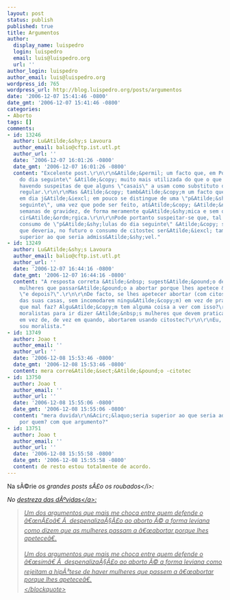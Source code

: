 ```yaml
---
layout: post
status: publish
published: true
title: Argumentos
author:
  display_name: luispedro
  login: luispedro
  email: luis@luispedro.org
  url: ''
author_login: luispedro
author_email: luis@luispedro.org
wordpress_id: 765
wordpress_url: http://blog.luispedro.org/posts/argumentos
date: '2006-12-07 15:41:46 -0800'
date_gmt: '2006-12-07 15:41:46 -0800'
categories:
- Aborto
tags: []
comments:
- id: 13246
  author: Lu&Atilde;&shy;s Lavoura
  author_email: balio@cftp.ist.utl.pt
  author_url: ''
  date: '2006-12-07 16:01:26 -0800'
  date_gmt: '2006-12-07 16:01:26 -0800'
  content: "Excelente post.\r\n\r\n&Atilde;&permil; um facto que, em Portugal, a \"p&Atilde;&shy;lula
    do dia seguinte\" &Atilde;&copy; muito mais utilizada do que o que deveria ser,
    havendo suspeitas de que alguns \"casais\" a usam como substituto da contrace&Atilde;&sect;&Atilde;&pound;o
    regular.\r\n\r\nMas &Atilde;&copy; tamb&Atilde;&copy;m um facto que o aborto hoje
    em dia j&Atilde;&iexcl; em pouco se distingue de uma \"p&Atilde;&shy;lula do dia
    seguinte\", uma vez que pode ser feito, at&Atilde;&copy; &Atilde;&nbsp;s nove
    semanas de gravidez, de forma meramente qu&Atilde;&shy;mica e sem qualquer interven&Atilde;&sect;&Atilde;&pound;o
    cir&Atilde;&ordm;rgica.\r\n\r\nPode portanto suspeitar-se que, tal como hoje o
    consumo de \"p&Atilde;&shy;lulas do dia seguinte\" &Atilde;&copy; superior ao
    que deveria, no futuro o consumo de citostec ser&Atilde;&iexcl; tamb&Atilde;&copy;m
    superior ao que seria admiss&Atilde;&shy;vel."
- id: 13249
  author: Lu&Atilde;&shy;s Lavoura
  author_email: balio@cftp.ist.utl.pt
  author_url: ''
  date: '2006-12-07 16:44:16 -0800'
  date_gmt: '2006-12-07 16:44:16 -0800'
  content: "A resposta correta &Atilde;&nbsp; sugest&Atilde;&pound;o de que haver&Atilde;&iexcl;
    mulheres que passar&Atilde;&pound;o a abortar porque lhes apetece &Atilde;&copy;
    \"e depois?\".\r\n\r\nDe facto, se lhes apetecer abortar (com citostec, no conforto
    das suas casas, sem incomodarem ningu&Atilde;&copy;m) em vez de praticarem a contrace&Atilde;&sect;&Atilde;&pound;o,
    que mal faz? Algu&Atilde;&copy;m tem alguma coisa a ver com isso?\r\n\r\nSomos
    moralistas para ir dizer &Atilde;&nbsp;s mulheres que devem praticar a contrace&Atilde;&sect;&Atilde;&pound;o,
    em vez de, de vez em quando, abortarem usando citostec?\r\n\r\nEu, n&Atilde;&pound;o
    sou moralista."
- id: 13749
  author: Joao t
  author_email: ''
  author_url: ''
  date: '2006-12-08 15:53:46 -0800'
  date_gmt: '2006-12-08 15:53:46 -0800'
  content: mera corre&Atilde;&sect;&Atilde;&pound;o -citotec
- id: 13750
  author: Joao t
  author_email: ''
  author_url: ''
  date: '2006-12-08 15:55:06 -0800'
  date_gmt: '2006-12-08 15:55:06 -0800'
  content: "mera duvida\r\n&Acirc;&laquo;seria superior ao que seria admissivel&Acirc;&raquo;\r\nAdmissivel
    por quem? com que argumento?"
- id: 13751
  author: Joao t
  author_email: ''
  author_url: ''
  date: '2006-12-08 15:55:58 -0800'
  date_gmt: '2006-12-08 15:55:58 -0800'
  content: de resto estou totalmente de acordo.
---
```

<p>Na s&Atilde;&copy;rie <i>os grandes posts s&Atilde;&pound;o os roubados<&#47;i>:</p>
<p>No <a href="http:&#47;&#47;aguiarconraria.blogsome.com&#47;2006&#47;11&#47;30&#47;argumentacoes-abortivas&#47;">destreza das d&Atilde;&ordm;vidas<&#47;a>:</p>
<blockquote><p>Um dos argumentos que mais me choca entre quem defende o &acirc;&euro;&oelig;n&Atilde;&pound;o&acirc;&euro; &Atilde;&nbsp; despenaliza&Atilde;&sect;&Atilde;&pound;o ao aborto &Atilde;&copy; a forma leviana como dizem que as mulheres passam a &acirc;&euro;&oelig;abortar porque lhes apetece&acirc;&euro;.</p>
<p>Um dos argumentos que mais me choca entre quem defende o &acirc;&euro;&oelig;sim&acirc;&euro; &Atilde;&nbsp; despenaliza&Atilde;&sect;&Atilde;&pound;o ao aborto &Atilde;&copy; a forma leviana como rejeitam a hip&Atilde;&sup3;tese de haver mulheres que passem a &acirc;&euro;&oelig;abortar porque lhes apetece&acirc;&euro;.<br />
<&#47;blockquote></p>
